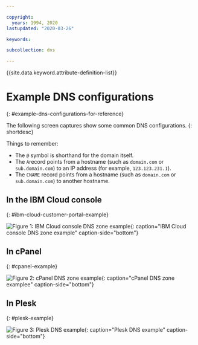 ```yaml
---

copyright:
  years: 1994, 2020
lastupdated: "2020-03-26"

keywords: 

subcollection: dns

---
```


{{site.data.keyword.attribute-definition-list}}

# Example DNS configurations
{: #example-dns-configurations-for-reference}

The following screen captures show some common DNS configurations.
{: shortdesc} 

Things to remember:

* The `@` symbol is shorthand for the domain itself.
* The `A`record points from a hostname (such as `domain.com` or `sub.domain.com`) to an IP address (for example, `123.123.231.1`).
* The `CNAME` record points from a hostname (such as `domain.com` or `sub.domain.com`) to another hostname.

## In the IBM Cloud console
{: #ibm-cloud-customer-portal-example}

![Figure 1: IBM Cloud console DNS zone example](images/dns1.png "IBM Cloud console DNS zone example "){: caption="IBM Cloud console DNS zone example" caption-side="bottom"}


## In cPanel
{: #cpanel-example}

![Figure 2: cPanel DNS zone example](images/cpaneldns.png "cPanel DNS zone example"){: caption="cPanel DNS zone examplee" caption-side="bottom"}


## In Plesk
{: #plesk-example}

![Figure 3: Plesk DNS example](images/plesk2dns.png "Plesk DNS example"){: caption="Plesk DNS example" caption-side="bottom"}
